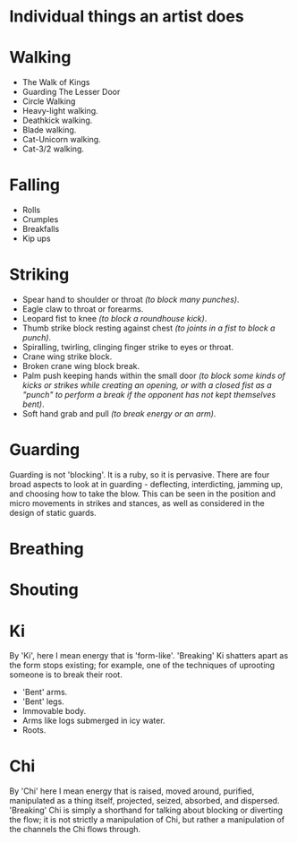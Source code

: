 Individual things an artist does
================================

# Walking

* The Walk of Kings
* Guarding The Lesser Door
* Circle Walking
* Heavy-light walking.
* Deathkick walking.
* Blade walking.
* Cat-Unicorn walking.
* Cat-3/2 walking.

# Falling

* Rolls
* Crumples
* Breakfalls
* Kip ups

# Striking

* Spear hand to shoulder or throat _(to block many punches)_.
* Eagle claw to throat or forearms.
* Leopard fist to knee _(to block a roundhouse kick)_.
* Thumb strike block resting against chest _(to joints in a fist to block a punch)_.
* Spiralling, twirling, clinging finger strike to eyes or throat.
* Crane wing strike block.
* Broken crane wing block break.
* Palm push keeping hands within the small door _(to block some kinds of kicks or strikes while creating an opening, or with a closed fist as a "punch" to perform a break if the opponent has not kept themselves bent)_.
* Soft hand grab and pull _(to break energy or an arm)_.

# Guarding

Guarding is not 'blocking'. It is a ruby, so it is pervasive.
There are four broad aspects to look at in guarding - deflecting, interdicting, jamming up, and choosing how to take the blow.
This can be seen in the position and micro movements in strikes and stances, as well as considered in the design of static guards.

# Breathing

# Shouting

# Ki

By 'Ki', here I mean energy that is 'form-like'. 'Breaking' Ki shatters apart as the form stops existing; for example, one of the techniques of uprooting someone is to break their root.

* 'Bent' arms.
* 'Bent' legs.
* Immovable body.
* Arms like logs submerged in icy water.
* Roots.

# Chi

By 'Chi' here I mean energy that is raised, moved around, purified, manipulated as a thing itself, projected, seized, absorbed, and dispersed. 'Breaking' Chi is simply a shorthand for talking about blocking or diverting the flow; it is not strictly a manipulation of Chi, but rather a manipulation of the channels the Chi flows through.
